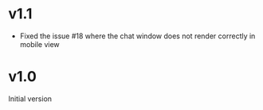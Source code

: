 # v1.1
- Fixed the issue #18 where the chat window does not render correctly in mobile view

# v1.0
Initial version
